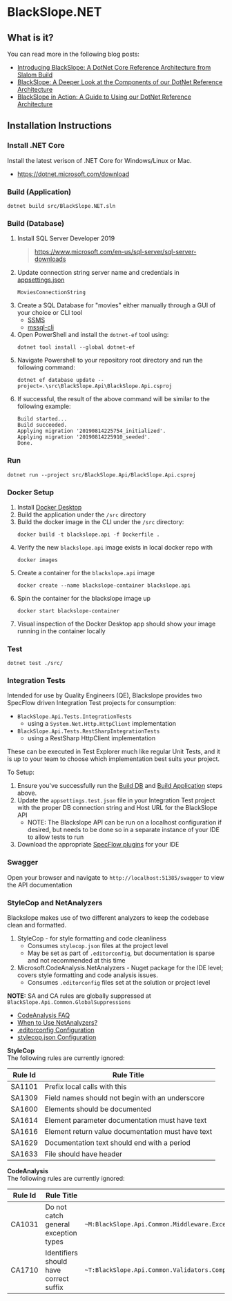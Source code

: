 # BlackSlope.NET

## What is it?

You can read more in the following blog posts:

* [Introducing BlackSlope: A DotNet Core Reference Architecture from Slalom Build](https://medium.com/slalom-build/introducing-black-slope-a-dotnet-core-reference-architecture-from-slalom-build-3f1452eb62ef)
* [BlackSlope: A Deeper Look at the Components of our DotNet Reference Architecture](https://medium.com/slalom-build/blackslope-a-deeper-look-at-the-components-of-our-dotnet-reference-architecture-b7b3a9d6e43b)
* [BlackSlope in Action: A Guide to Using our DotNet Reference Architecture](https://medium.com/slalom-build/blackslope-in-action-a-guide-to-using-our-dotnet-reference-architecture-d1e41eea8024)

## Installation Instructions

### Install .NET Core
Install the latest verison of .NET Core for Windows/Linux or Mac.
* https://dotnet.microsoft.com/download

### Build (Application)

	dotnet build src/BlackSlope.NET.sln

### Build (Database)

1. Install SQL Server Developer 2019
    > https://www.microsoft.com/en-us/sql-server/sql-server-downloads
2. Update connection string server name and credentials in [appsettings.json](./src/BlackSlope.Api/appsettings.json)
    ```
    MoviesConnectionString
    ```
3. Create a SQL Database for "movies" either manually through a GUI of your choice or CLI tool
   - [SSMS](https://docs.microsoft.com/en-us/sql/relational-databases/databases/create-a-database?view=sql-server-ver15) 
   - [mssql-cli](https://github.com/dbcli/mssql-cli)
5. Open PowerShell and install the `dotnet-ef` tool using:
    ```
    dotnet tool install --global dotnet-ef
    ```
6. Navigate Powershell to your repository root directory and run the following command:
    ```
    dotnet ef database update --project=.\src\BlackSlope.Api\BlackSlope.Api.csproj
    ```
7. If successful, the result of the above command will be similar to the following example:
    ```
    Build started...
    Build succeeded.
    Applying migration '20190814225754_initialized'.
    Applying migration '20190814225910_seeded'.
    Done.
    ```

### Run

	dotnet run --project src/BlackSlope.Api/BlackSlope.Api.csproj

### Docker Setup
1. Install [Docker Desktop](https://www.docker.com/products/docker-desktop)
2. Build the application under the `/src` directory
3. Build the docker image in the CLI under the `/src` directory:
    ```
    docker build -t blackslope.api -f Dockerfile .
    ```
4. Verify the new `blackslope.api` image exists in local docker repo with
    ```
    docker images
    ```
5. Create a container for the `blackslope.api` image
    ```
    docker create --name blackslope-container blackslope.api
    ```
6. Spin the container for the blackslope image up
    ```
    docker start blackslope-container
    ```
7. Visual inspection of the Docker Desktop app should show your image running in the container locally

### Test

    dotnet test ./src/

### Integration Tests
Intended for use by Quality Engineers (QE), Blackslope provides two SpecFlow driven Integration Test projects for consumption:
- `BlackSlope.Api.Tests.IntegrationTests`
  - using a `System.Net.Http.HttpClient` implementation
- `BlackSlope.Api.Tests.RestSharpIntegrationTests`
  - using a RestSharp HttpClient implementation

These can be executed in Test Explorer much like regular Unit Tests, and it is up to your team to choose which implementation best suits your project.

To Setup:
1. Ensure you've successfully run the [Build DB](#build-database) and [Build Application](#build-application) steps above.
2. Update the `appsettings.test.json` file in your Integration Test project with the proper DB connection string and Host URL for the BlackSlope API
    - NOTE: The Blackslope API can be run on a localhost configuration if desired, but needs to be done so in a separate instance of your IDE to allow tests to run
3. Download the appropriate [SpecFlow plugins](https://docs.specflow.org/projects/specflow/en/latest/Installation/Installation.html) for your IDE

### Swagger
Open your browser and navigate to ```http://localhost:51385/swagger``` to view the API documentation

### StyleCop and NetAnalyzers
Blackslope makes use of two different analyzers to keep the codebase clean and formatted.
1. StyleCop - for style formatting and code cleanliness
   - Consumes `stylecop.json` files at the project level
   - May be set as part of `.editorconfig`, but documentation is sparse and not recommended at this time
2. Microsoft.CodeAnalysis.NetAnalyzers - Nuget package for the IDE level; covers style formatting and code analysis issues.
   - Consumes `.editorconfig` files set at the solution or project level

**NOTE:** SA and CA rules are globally suppressed at `BlackSlope.Api.Common.GlobalSuppressions`

* [CodeAnalysis FAQ](https://github.com/MicrosoftDocs/visualstudio-docs/issues/2382)
* [When to Use NetAnalyzers?](https://github.com/MicrosoftDocs/visualstudio-docs/issues/2382)
* [.editorconfig Configuration](https://github.com/dotnet/roslyn-analyzers/blob/main/docs/Analyzer%20Configuration.md)
* [stylecop.json Configuration](https://github.com/DotNetAnalyzers/StyleCopAnalyzers/blob/master/documentation/Configuration.md)

**StyleCop**  
The following rules are currently ignored:

| Rule Id | Rule Title |
| --- | --- |
| SA1101 | Prefix local calls with this |
| SA1309 | Field names should not begin with an underscore |
| SA1600 | Elements should be documented |
| SA1614 | Element parameter documentation must have text |
| SA1616 | Element return value documentation must have text |
| SA1629 | Documentation text should end with a period |
| SA1633 | File should have header |
  
**CodeAnalysis**  
The following rules are currently ignored:

| Rule Id | Rule Title | Scope |
| --- | --- | --- |
| CA1031 | Do not catch general exception types | `~M:BlackSlope.Api.Common.Middleware.ExceptionHandling.ExceptionHandlingMiddleware.Invoke(Microsoft.AspNetCore.Http.HttpContext)~System.Threading.Tasks.Task")` |
| CA1710 | Identifiers should have correct suffix | ```~T:BlackSlope.Api.Common.Validators.CompositeValidator\`1``` |